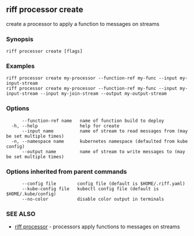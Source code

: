 ## riff processor create

create a processor to apply a function to messages on streams

### Synopsis

<todo>

```
riff processor create [flags]
```

### Examples

```
riff processor create my-processor --function-ref my-func --input my-input-stream
riff processor create my-processor --function-ref my-func --input my-input-stream --input my-join-stream --output my-output-stream
```

### Options

```
      --function-ref name   name of function build to deploy
  -h, --help                help for create
      --input name          name of stream to read messages from (may be set multiple times)
  -n, --namespace name      kubernetes namespace (defaulted from kube config)
      --output name         name of stream to write messages to (may be set multiple times)
```

### Options inherited from parent commands

```
      --config file        config file (default is $HOME/.riff.yaml)
      --kube-config file   kubectl config file (default is $HOME/.kube/config)
      --no-color           disable color output in terminals
```

### SEE ALSO

* [riff processor](riff_processor.md)	 - processors apply functions to messages on streams

